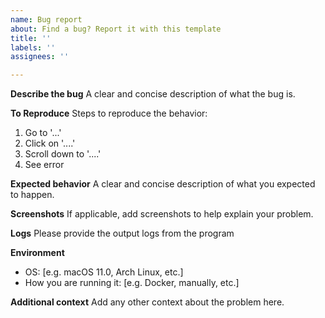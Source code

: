 ```yaml
---
name: Bug report
about: Find a bug? Report it with this template
title: ''
labels: ''
assignees: ''

---
```


**Describe the bug**
A clear and concise description of what the bug is.

**To Reproduce**
Steps to reproduce the behavior:
1. Go to '...'
2. Click on '....'
3. Scroll down to '....'
4. See error

**Expected behavior**
A clear and concise description of what you expected to happen.

**Screenshots**
If applicable, add screenshots to help explain your problem.

**Logs**
Please provide the output logs from the program

**Environment**
 - OS: [e.g. macOS 11.0, Arch Linux, etc.]
 - How you are running it: [e.g. Docker, manually, etc.]

**Additional context**
Add any other context about the problem here.